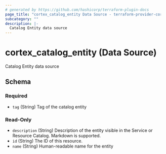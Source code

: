 ```yaml
---
# generated by https://github.com/hashicorp/terraform-plugin-docs
page_title: "cortex_catalog_entity Data Source - terraform-provider-cortex"
subcategory: ""
description: |-
  Catalog Entity data source
---
```


# cortex_catalog_entity (Data Source)

Catalog Entity data source



<!-- schema generated by tfplugindocs -->
## Schema

### Required

- `tag` (String) Tag of the catalog entity

### Read-Only

- `description` (String) Description of the entity visible in the Service or Resource Catalog. Markdown is supported.
- `id` (String) The ID of this resource.
- `name` (String) Human-readable name for the entity


